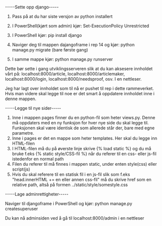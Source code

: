 -----Sette opp django-----

1. Pass på at du har siste versjon av python installert

2. I PowerShell(kjørt som admin) kjør: Set-ExecutionPolicy Unrestricted

3. I PowerShell kjør: pip install django

4. Naviger deg til mappen dajangoframe i rep 14 og kjør:
	python manage.py migrate  (bare første gang)

5. I samme mappe kjør:
	python manage.py runserver  

Dette bør sette i gang utviklingsserveren slik at du kan aksesere innholdet vårt på:
	localhost:8000/article,
	localhost:8000/articlemaker,
	localhost:8000/login,
	localhost:8000/needsproof,
	osv.
I en nettleser.


Jeg har lagt over innholdet som til nå er pushet til rep i dette rammeverket. Hvis man videre
skal legge til noe er det smart å oppdatere innholdet inne i denne mappen. 


-----Legge til nye sider-----
1. Inne i mappen pages finner du en python-fil som heter views.py. Denne må oppdaters med en 
   ny funksjon for hver nye side du skal legge til. Funksjonen skal være identisk de som allerede
   står der, bare med egne parametre.
2. Inne i pages er det en mappe som heter templates. Her skal du legge inn HTML-filen
3. I HTML-filen må du på øverste linje skrive {% load static %} og du må bruke f.eks {% static style/CSS-fil %}
   når du referer til en css- eller js-fil istedenfor en normal path
4. Filen du referer til må finnes i mappen static, under enten style(css) eller script(js)
5. Hvis du skal referere til en statisk fil i en js-fil slik som f.eks "head.innerHTML += en eller annen css-fil"
   må du skrive href som en relative path, altså på formen ../static/style/somestyle.css


-----Lage adminrettigheter-----

Naviger til djangoframe i PowerShell og kjør:
	python manage.py createsuperuser

Du kan nå adminsiden ved å gå til localhost:8000/admin i en nettleser

